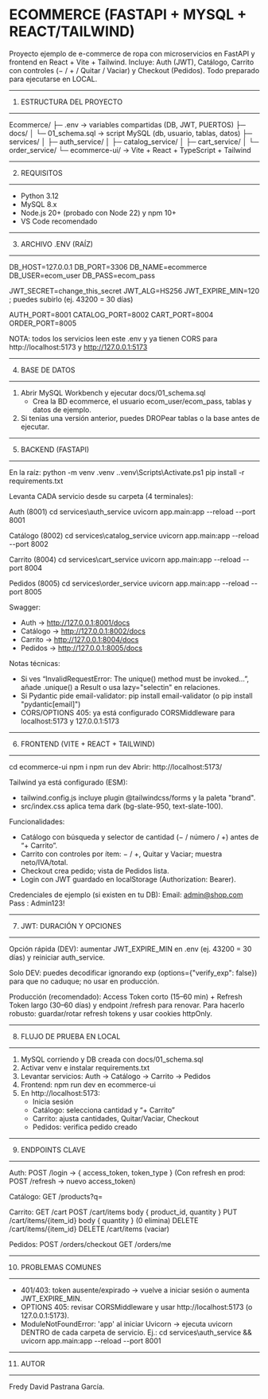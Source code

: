 ECOMMERCE (FASTAPI + MYSQL + REACT/TAILWIND)
===========================================

Proyecto ejemplo de e-commerce de ropa con microservicios en FastAPI y frontend en React + Vite + Tailwind.
Incluye: Auth (JWT), Catálogo, Carrito con controles (− / + / Quitar / Vaciar) y Checkout (Pedidos).
Todo preparado para ejecutarse en LOCAL.

----------------------------------------------------------------------
1) ESTRUCTURA DEL PROYECTO
----------------------------------------------------------------------
Ecommerce/
├─ .env                         -> variables compartidas (DB, JWT, PUERTOS)
├─ docs/
│  └─ 01_schema.sql             -> script MySQL (db, usuario, tablas, datos)
├─ services/
│  ├─ auth_service/
│  ├─ catalog_service/
│  ├─ cart_service/
│  └─ order_service/
└─ ecommerce-ui/                -> Vite + React + TypeScript + Tailwind

----------------------------------------------------------------------
2) REQUISITOS
----------------------------------------------------------------------
- Python 3.12
- MySQL 8.x
- Node.js 20+ (probado con Node 22) y npm 10+
- VS Code recomendado

----------------------------------------------------------------------
3) ARCHIVO .ENV (RAÍZ)
----------------------------------------------------------------------
DB_HOST=127.0.0.1
DB_PORT=3306
DB_NAME=ecommerce
DB_USER=ecom_user
DB_PASS=ecom_pass

JWT_SECRET=change_this_secret
JWT_ALG=HS256
JWT_EXPIRE_MIN=120   ; puedes subirlo (ej. 43200 = 30 días)

AUTH_PORT=8001
CATALOG_PORT=8002
CART_PORT=8004
ORDER_PORT=8005

NOTA: todos los servicios leen este .env y ya tienen CORS para http://localhost:5173 y http://127.0.0.1:5173

----------------------------------------------------------------------
4) BASE DE DATOS
----------------------------------------------------------------------
1. Abrir MySQL Workbench y ejecutar docs/01_schema.sql
   - Crea la BD ecommerce, el usuario ecom_user/ecom_pass, tablas y datos de ejemplo.
2. Si tenías una versión anterior, puedes DROPear tablas o la base antes de ejecutar.

----------------------------------------------------------------------
5) BACKEND (FASTAPI)
----------------------------------------------------------------------
En la raíz:
  python -m venv .venv
  .\.venv\Scripts\Activate.ps1
  pip install -r requirements.txt

Levanta CADA servicio desde su carpeta (4 terminales):

Auth (8001)
  cd services\auth_service
  uvicorn app.main:app --reload --port 8001

Catálogo (8002)
  cd services\catalog_service
  uvicorn app.main:app --reload --port 8002

Carrito (8004)
  cd services\cart_service
  uvicorn app.main:app --reload --port 8004

Pedidos (8005)
  cd services\order_service
  uvicorn app.main:app --reload --port 8005

Swagger:
- Auth      -> http://127.0.0.1:8001/docs
- Catálogo  -> http://127.0.0.1:8002/docs
- Carrito   -> http://127.0.0.1:8004/docs
- Pedidos   -> http://127.0.0.1:8005/docs

Notas técnicas:
- Si ves “InvalidRequestError: The unique() method must be invoked…”, añade .unique() a Result o usa lazy="selectin" en relaciones.
- Si Pydantic pide email-validator:  pip install email-validator  (o  pip install "pydantic[email]")
- CORS/OPTIONS 405: ya está configurado CORSMiddleware para localhost:5173 y 127.0.0.1:5173

----------------------------------------------------------------------
6) FRONTEND (VITE + REACT + TAILWIND)
----------------------------------------------------------------------
cd ecommerce-ui
npm i
npm run dev
Abrir: http://localhost:5173/

Tailwind ya está configurado (ESM):
- tailwind.config.js incluye plugin @tailwindcss/forms y la paleta "brand".
- src/index.css aplica tema dark (bg-slate-950, text-slate-100).

Funcionalidades:
- Catálogo con búsqueda y selector de cantidad (− / número / +) antes de “+ Carrito”.
- Carrito con controles por ítem: − / +, Quitar y Vaciar; muestra neto/IVA/total.
- Checkout crea pedido; vista de Pedidos lista.
- Login con JWT guardado en localStorage (Authorization: Bearer).

Credenciales de ejemplo (si existen en tu DB):
  Email: admin@shop.com
  Pass : Admin123!

----------------------------------------------------------------------
7) JWT: DURACIÓN Y OPCIONES
----------------------------------------------------------------------
Opción rápida (DEV): aumentar JWT_EXPIRE_MIN en .env (ej. 43200 = 30 días) y reiniciar auth_service.

Solo DEV: puedes decodificar ignorando exp (options={"verify_exp": false}) para que no caduque; no usar en producción.

Producción (recomendado): Access Token corto (15–60 min) + Refresh Token largo (30–60 días) y endpoint /refresh para renovar.
Para hacerlo robusto: guardar/rotar refresh tokens y usar cookies httpOnly.

----------------------------------------------------------------------
8) FLUJO DE PRUEBA EN LOCAL
----------------------------------------------------------------------
1. MySQL corriendo y DB creada con docs/01_schema.sql
2. Activar venv e instalar requirements.txt
3. Levantar servicios: Auth -> Catálogo -> Carrito -> Pedidos
4. Frontend: npm run dev en ecommerce-ui
5. En http://localhost:5173:
   - Inicia sesión
   - Catálogo: selecciona cantidad y “+ Carrito”
   - Carrito: ajusta cantidades, Quitar/Vaciar, Checkout
   - Pedidos: verifica pedido creado

----------------------------------------------------------------------
9) ENDPOINTS CLAVE
----------------------------------------------------------------------
Auth:
  POST /login  -> { access_token, token_type }
(Con refresh en prod: POST /refresh -> nuevo access_token)

Catálogo:
  GET  /products?q=

Carrito:
  GET    /cart
  POST   /cart/items               body { product_id, quantity }
  PUT    /cart/items/{item_id}     body { quantity } (0 elimina)
  DELETE /cart/items/{item_id}
  DELETE /cart/items               (vaciar)

Pedidos:
  POST /orders/checkout
  GET  /orders/me

----------------------------------------------------------------------
10) PROBLEMAS COMUNES
----------------------------------------------------------------------
- 401/403: token ausente/expirado -> vuelve a iniciar sesión o aumenta JWT_EXPIRE_MIN.
- OPTIONS 405: revisar CORSMiddleware y usar http://localhost:5173 (o 127.0.0.1:5173).
- ModuleNotFoundError: 'app' al iniciar Uvicorn -> ejecuta uvicorn DENTRO de cada carpeta de servicio.
  Ej.: cd services\auth_service && uvicorn app.main:app --reload --port 8001

----------------------------------------------------------------------
11) AUTOR
----------------------------------------------------------------------
Fredy David Pastrana García.
